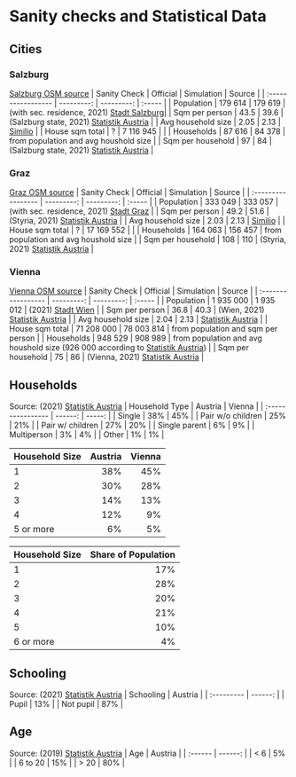 # Sanity checks and Statistical Data
## Cities
### Salzburg
[Salzburg OSM source](https://overpass-api.de/api/map?bbox=12.9968,47.7684,13.0940,47.8341)
| Sanity Check       |  Official  | Simulation | Source |
| :----------------- | ---------: | ---------: | :----- |
| Population         |    179 614 |    179 619 | (with sec. residence, 2021) [Stadt Salzburg](https://www.stadt-salzburg.at/statistik-bevoelkerung/)|
| Sqm per person     |       43.5 |       39.6 | (Salzburg state, 2021) [Statistik Austria](https://www.statistik.at/web_de/statistiken/menschen_und_gesellschaft/wohnen/wohnsituation/081235.html) |
| Avg household size |       2.05 |       2.13 | [Similio](https://simil.io/politisch/salzburg-stadt/salzburg/haushaltsgroesse) |
| House sqm total    |          ? |  7 116 945 | |
| Households         |     87 616 |     84 378 | from population and avg houshold size |
| Sqm per household  |         97 |         84 | (Salzburg state, 2021) [Statistik Austria](https://www.statistik.at/web_de/statistiken/menschen_und_gesellschaft/wohnen/wohnsituation/081235.html) |

### Graz
[Graz OSM source](https://overpass-api.de/api/map?bbox=15.3762,47.0232,15.5045,47.1240)
| Sanity Check       |  Official  | Simulation | Source |
| :----------------- | ---------: | ---------: | :----- |
| Population         |    333 049 |    333 057 | (with sec. residence, 2021) [Stadt Graz](https://www.graz.at/cms/beitrag/10034466/7772565/Zahlen_Fakten_Bevoelkerung_Bezirke_Wirtschaft.html) |
| Sqm per person     |       49.2 |       51.6 | (Styria, 2021) [Statistik Austria](https://www.statistik.at/web_de/statistiken/menschen_und_gesellschaft/wohnen/wohnsituation/081235.html) |
| Avg household size |       2.03 |       2.13 | [Similio](https://simil.io/politisch/graz-stadt/graz/haushaltsgroesse) |
| House sqm total    |          ? | 17 169 552 | |
| Households         |    164 063 |    156 457 | from population and avg houshold size |
| Sqm per household  |        108 |        110 | (Styria, 2021) [Statistik Austria](https://www.statistik.at/web_de/statistiken/menschen_und_gesellschaft/wohnen/wohnsituation/081235.html) |

### Vienna
[Vienna OSM source](https://overpass-api.de/api/map?bbox=16.2172,48.1304,16.5399,48.2846)
| Sanity Check       |  Official  | Simulation | Source |
| :----------------- | ---------: | ---------: | :----- |
| Population         |  1 935 000 |  1 935 012 | (2021) [Stadt Wien](https://www.wien.gv.at/statistik/bevoelkerung/bevoelkerungsstand/) |
| Sqm per person     |       36.8 |       40.3 | (Wien, 2021) [Statistik Austria](https://www.statistik.at/web_de/statistiken/menschen_und_gesellschaft/wohnen/wohnsituation/081235.html) |
| Avg household size |       2.04 |       2.13 | [Statistik Austria](https://www.statistik.at/web_de/statistiken/menschen_und_gesellschaft/bevoelkerung/haushalte_familien_lebensformen/haushalte/index.html) |
| House sqm total    | 71 208 000 | 78 003 814 | from population and sqm per person |
| Households         |    948 529 |    908 989 | from population and avg houshold size (926 000 according to [Statistik Austria](https://www.statistik.at/web_de/statistiken/menschen_und_gesellschaft/bevoelkerung/haushalte_familien_lebensformen/haushalte/index.html)) |
| Sqm per household  |         75 |         86 | (Vienna, 2021) [Statistik Austria](https://www.statistik.at/web_de/statistiken/menschen_und_gesellschaft/wohnen/wohnsituation/081235.html) |

## Households
Source: (2021) [Statistik Austria](https://www.statistik.at/web_de/statistiken/menschen_und_gesellschaft/bevoelkerung/haushalte_familien_lebensformen/haushalte/index.html)
| Household Type    | Austria | Vienna |
| :---------------- | ------: | -----: |
| Single            |     38% |    45% |
| Pair w/o children |     25% |    21% |
| Pair w/ children  |     27% |    20% |
| Single parent     |      6% |     9% |
| Multiperson       |      3% |     4% |
| Other             |      1% |     1% |

| Household Size | Austria | Vienna |
| :------------- | ------: | -----: |
| 1              |     38% |    45% |
| 2              |     30% |    28% |
| 3              |     14% |    13% |
| 4              |     12% |     9% |
| 5 or more      |      6% |     5% |

| Household Size | Share of Population |
| :------------- | ------------------: |
| 1              |                 17% |
| 2              |                 28% |
| 3              |                 20% |
| 4              |                 21% |
| 5              |                 10% |
| 6 or more      |                  4% |

## Schooling
Source: (2021) [Statistik Austria](https://www.statistik.at/web_de/statistiken/menschen_und_gesellschaft/bildung/schulen/schulbesuch/index.html)
| Schooling  | Austria |
| :--------- | ------: |
| Pupil      |     13% |
| Not pupil  |     87% |

## Age
Source: (2019) [Statistik Austria](https://www.statistik.at/web_de/statistiken/menschen_und_gesellschaft/bevoelkerung/volkszaehlungen_registerzaehlungen_abgestimmte_erwerbsstatistik/bevoelkerung_nach_demographischen_merkmalen/index.html)
| Age     | Austria |
| :------ | ------: |
| < 6     |      5% |
| 6 to 20 |     15% |
| > 20    |     80% |


